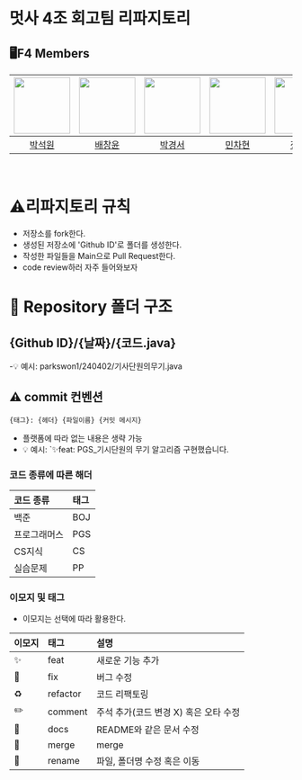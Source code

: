 # 멋사 4조 회고팀 리파지토리

## 🖥F4 Members

| [<img src="https://github.com/juicyye/giit/assets/154110659/4b3c826b-44b0-48c1-9fde-ba9200302a8f" width="100">](https://github.com) |  [<img src="https://github.com/juicyye/giit/assets/154110659/4b3c826b-44b0-48c1-9fde-ba9200302a8f" width="100">](https://github.com)| [<img src="https://github.com/juicyye/giit/assets/154110659/4b3c826b-44b0-48c1-9fde-ba9200302a8f" width="100">](https://github.com) | [<img src="https://github.com/juicyye/giit/assets/154110659/4b3c826b-44b0-48c1-9fde-ba9200302a8f" width="100">](https://github.com) | [<img src="https://github.com/juicyye/giit/assets/154110659/4b3c826b-44b0-48c1-9fde-ba9200302a8f" width="100">](https://github.com) | [<img src="https://github.com/juicyye/giit/assets/154110659/4b3c826b-44b0-48c1-9fde-ba9200302a8f" width="100">](https://github.com) | 
| :-----------------------------------: | :---------------------------------------: |:---------------------------------------: | :-----------------------------------: | :------------------------------------: | :-----------------------------------: |
|[박석원](https://github.com)|[배창윤](https://github.com)|[박경서](https://github.com)|[민차현](https://github.com)|[정주연](https://github.com)|[배민서](https://github.com)|

<br>

# ⚠️리파지토리 규칙
- 저장소를 fork한다.
- 생성된 저장소에 'Github ID'로 폴더를 생성한다.
- 작성한 파일들을 Main으로 Pull Request한다.
- code review하러 자주 들어와보자

# 📁 Repository 폴더 구조
## {Github ID}/{날짜}/{코드.java}
-💡 예시: parkswon1/240402/기사단원의무기.java

## ⚠️ commit 컨벤션

```
{태그}: {헤더} {파일이름} {커밋 메시지}
```

- 플랫폼에 따라 없는 내용은 생략 가능
- 💡 예시: `✨feat: PGS_기시단원의 무기 알고리즘 구현했습니다.

### 코드 종류에 따른 해더

| 코드 종류    | 태그  |
|:-------|:----|
| 백준     | BOJ |
| 프로그래머스 | PGS |
| CS지식   | CS |
| 실습문제   | PP |

### 이모지 및 태그

- 이모지는 선택에 따라 활용한다.

| 이모지 | 태그       | 설명                      |
|:----|:---------|:------------------------|
| ✨   | feat     | 새로운 기능 추가               |
| 🐛  | fix      | 버그 수정                   |
| ♻️  | refactor | 코드 리팩토링                 |
| ✏️  | comment  | 주석 추가(코드 변경 X) 혹은 오타 수정 |
| 📝  | docs     | README와 같은 문서 수정        |
| 🔀  | merge    | merge                   |
| 🚚  | rename   | 파일, 폴더명 수정 혹은 이동        |
